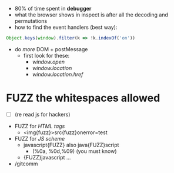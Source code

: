 - 80% of time spent in **debugger** 
- what the browser shows in inspect is after all the decoding and permutations 
- how to find the event handlers (best way):
```js
Object.keys(window).filter(k => !k.indexOf('on'))
```
- do *more* DOM + postMessage 
	- first look for these:
		- *window.open*
		- *window.location*
		- *window.location.href*
# **FUZZ the whitespaces allowed** 
- [ ] (re read js for hackers)
- FUZZ for *HTML tags*
	- <img{fuzz}>src{fuzz}onerror=test
- FUZZ for *JS scheme*
	- javascript{FUZZ} also java{FUZZ}script 
		- (%0a, %0d,%09) (you must know)
	- {FUZZ}javascript ...
-  /gitcomm